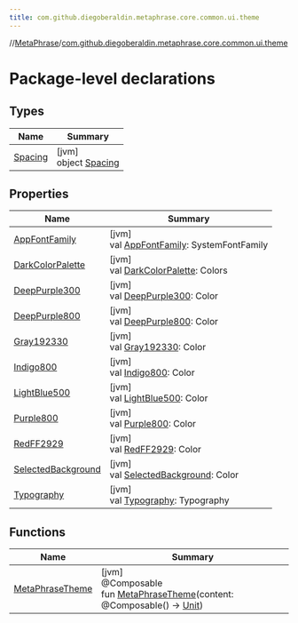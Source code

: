 ```yaml
---
title: com.github.diegoberaldin.metaphrase.core.common.ui.theme
---
```

//[MetaPhrase](../../index.html)/[com.github.diegoberaldin.metaphrase.core.common.ui.theme](index.html)



# Package-level declarations



## Types


| Name | Summary |
|---|---|
| [Spacing](-spacing/index.html) | [jvm]<br>object [Spacing](-spacing/index.html) |


## Properties


| Name | Summary |
|---|---|
| [AppFontFamily](-app-font-family.html) | [jvm]<br>val [AppFontFamily](-app-font-family.html): SystemFontFamily |
| [DarkColorPalette](-dark-color-palette.html) | [jvm]<br>val [DarkColorPalette](-dark-color-palette.html): Colors |
| [DeepPurple300](-deep-purple300.html) | [jvm]<br>val [DeepPurple300](-deep-purple300.html): Color |
| [DeepPurple800](-deep-purple800.html) | [jvm]<br>val [DeepPurple800](-deep-purple800.html): Color |
| [Gray192330](-gray192330.html) | [jvm]<br>val [Gray192330](-gray192330.html): Color |
| [Indigo800](-indigo800.html) | [jvm]<br>val [Indigo800](-indigo800.html): Color |
| [LightBlue500](-light-blue500.html) | [jvm]<br>val [LightBlue500](-light-blue500.html): Color |
| [Purple800](-purple800.html) | [jvm]<br>val [Purple800](-purple800.html): Color |
| [RedFF2929](-red-f-f2929.html) | [jvm]<br>val [RedFF2929](-red-f-f2929.html): Color |
| [SelectedBackground](-selected-background.html) | [jvm]<br>val [SelectedBackground](-selected-background.html): Color |
| [Typography](-typography.html) | [jvm]<br>val [Typography](-typography.html): Typography |


## Functions


| Name | Summary |
|---|---|
| [MetaPhraseTheme](-meta-phrase-theme.html) | [jvm]<br>@Composable<br>fun [MetaPhraseTheme](-meta-phrase-theme.html)(content: @Composable() -&gt; [Unit](https://kotlinlang.org/api/latest/jvm/stdlib/kotlin/-unit/index.html)) |

